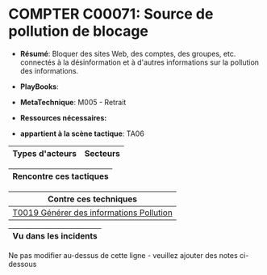 # COMPTER C00071: Source de pollution de blocage

* **Résumé**: Bloquer des sites Web, des comptes, des groupes, etc. connectés à la désinformation et à d'autres informations sur la pollution des informations.

* **PlayBooks**:

* **MetaTechnique**: M005 - Retrait

* **Ressources nécessaires:**

* **appartient à la scène tactique**: TA06


|Types d'acteurs |Secteurs |
|----------- |------- |



|Rencontre ces tactiques |
|---------------------- |



|Contre ces techniques |
|------------------------- |
|[T0019 Générer des informations Pollution](../../generated_pages/techniques/T0019.md) |



|Vu dans les incidents |
|----------------- |


Ne pas modifier au-dessus de cette ligne - veuillez ajouter des notes ci-dessous